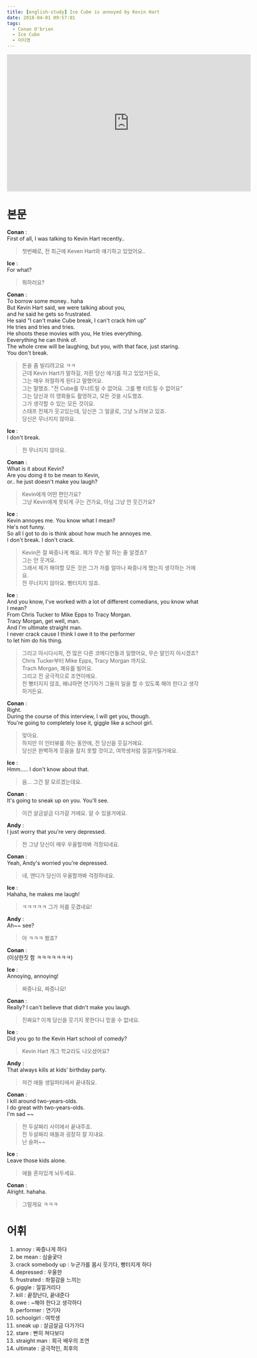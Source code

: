 ```yaml
---
title: [english-study] Ice Cube is annoyed by Kevin Hart
date: 2018-04-01 09:57:01
tags:
  - Conan O'brien
  - Ice Cube
  - 미티영
---
```


<iframe width="640" height="360" src="https://www.youtube.com/embed/9huSsQ1kD1g" frameborder="0" allow="autoplay; encrypted-media" allowfullscreen></iframe>

# 본문
**Conan** :  
First of all, I was talking to Kevin Hart recently..   
> 첫번째로, 전 최근에 Keven Hart와 얘기하고 있었어요..  

**Ice** :  
For what?  
> 뭐하러요?  

**Conan** :  
To borrow some money.. haha  
But Kevin Hart said, we were talking about you,  
and he said he gets so frustrated.  
He said "I can't make Cube break, I can't crack him up"  
He tries and tries and tries.  
He shoots these movies with you, He tries everything.  
Eeverything he can think of.  
The whole crew will be laughing, but you, with that face, just staring.  
You don't break.  
> 돈을 좀 빌리려고요 ㅋㅋ  
근데 Kevin Hart가 말하길, 저흰 당신 얘기를 하고 있었거든요,  
그는 매우 좌절하게 된다고 말했어요.  
그는 말했죠. "전 Cube를 무너트릴 수 없어요. 그를 빵 터트릴 수 없어요"  
그는 당신과 이 영화들도 촬영하고, 모든 것을 시도했죠.  
그가 생각할 수 있는 모든 것이요.  
스태프 전체가 웃고있는데, 당신은 그 얼굴로, 그냥 노려보고 있죠.  
당신은 무너지지 않아요.  

**Ice** :  
I don't break.  
> 전 무너지지 않아요.  

**Conan** :  
What is it about Kevin?  
Are you doing it to be mean to Kevin,  
or.. he just doesn't make you laugh?  
> Kevin에게 어떤 편인가요?  
그냥 Kevin에게 못되게 구는 건가요, 아님 그냥 안 웃긴가요?  

**Ice** :  
Kevin annoyes me. You know what I mean?  
He's not funny.  
So all I got to do is think about how much he annoyes me.  
I don't break. I don't crack.  
> Kevin은 절 짜증나게 해요. 제가 무슨 말 하는 줄 알겠죠?  
그는 안 웃겨요.  
그래서 제가 해야할 모든 것은 그가 저를 얼마나 짜증나게 했는지 생각하는 거에요.  
전 무너지지 않아요. 빵터지지 않죠.  

**Ice** :  
And you know, I've worked with a lot of different comedians, you know what I mean?  
From Chris Tucker to Mike Epps to Tracy Morgan.  
Tracy Morgan, get well, man.  
And I'm ultimate straight man.  
I never crack cause I think I owe it to the performer  
to let him do his thing.  
> 그리고 아시다시피, 전 많은 다른 코메디언들과 일했어요, 무슨 말인지 아시겠죠?  
Chris Tucker부터 Mike Epps, Tracy Morgan 까지요.  
Trach Morgan, 쾌유를 빌어요.  
그리고 전 궁극적으로 조연이에요.  
전 빵터지지 않죠, 왜냐하면 연기자가 그들의 일을 할 수 있도록 해야 한다고 생각하거든요.  

**Conan** :  
Right.  
During the course of this interview, I will get you, though.  
You're going to completely lose it, giggle like a school girl.  
> 맞아요.  
하지만 이 인터뷰를 하는 동안에, 전 당신을 웃길거에요.  
당신은 완벽하게 웃음을 참지 못할 것이고, 여학생처럼 낄낄거릴거에요.  

**Ice** :  
Hmm..... I don't know about that.  
> 음... 그건 잘 모르겠는데요.  

**Conan** :  
It's going to sneak up on you. You'll see.  
> 이건 살금살금 다가갈 거에요. 알 수 있을거에요.  

**Andy** :  
I just worry that you're very depressed.  
> 전 그냥 당신이 매우 우울할까봐 걱정되네요.  

**Conan** :  
Yeah, Andy's worried you're depressed.  
> 네, 앤디가 당신이 우울할까봐 걱정하네요.  

**Ice** :  
Hahaha, he makes me laugh!  
> ㅋㅋㅋㅋㅋ 그가 저를 웃겼네요!   

**Andy** :  
Ah~~ see?  
> 아 ㅋㅋㅋ 봤죠?  

**Conan** :  
(이상한짓 함 ㅋㅋㅋㅋㅋㅋㅋ)  

**Ice** :  
Annoying, annoying!  
> 짜증나요, 짜증나요!  

**Conan** :  
Really? I can't believe that didn't make you laugh.  
> 진짜요? 이게 당신을 웃기지 못한다니 믿을 수 없네요.  

**Ice** :  
Did you go to the Kevin Hart school of comedy?  
> Kevin Hart 개그 학교라도 나오셨어요?  

**Andy** :  
That always kills at kids' birthday party.  
> 저건 애들 생일파티에서 끝내줘요.  

**Conan** :  
I kill around two-years-olds.  
I do great with two-years-olds.  
I'm sad ~~  
> 전 두살짜리 사이에서 끝내주죠.  
전 두살짜리 애들과 굉장히 잘 지내요.  
난 슬퍼~~  

**Ice** :  
Leave those kids alone.  
> 애들 혼자있게 놔두세요.  

**Conan** :  
Alright. hahaha.  
> 그럴게요 ㅋㅋㅋ

# 어휘
1. annoy : 짜증나게 하다
1. be mean : 심술궃다
1. crack somebody up : 누군가를 몸시 웃기다, 빵터지게 하다
1. depressed : 우울한
1. frustrated : 좌절감을 느끼는
1. giggle : 낄낄거리다
1. kill : 끝장난다, 끝내준다
1. owe : ~해야 한다고 생각하다  
1. performer : 연기자
1. schoolgirl : 여학생
1. sneak up : 살금살금 다가가다
1. stare : 빤히 쳐다보다
1. straight man : 희극 배우의 조연
1. ultimate : 궁극적인, 최후의

<!-- more -->
